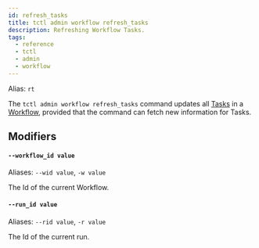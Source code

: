 ```yaml
---
id: refresh_tasks
title: tctl admin workflow refresh_tasks
description: Refreshing Workflow Tasks.
tags:
  - reference
  - tctl
  - admin
  - workflow
---
```


Alias: `rt`

The `tctl admin workflow refresh_tasks` command updates all [Tasks](/docs/concepts/what-is-a-task) in a [Workflow](/docs/concepts/what-is-a-workflow), provided that the command can fetch new information for Tasks.

## Modifiers

#### `--workflow_id value`

Aliases: `--wid value`, `-w value`

The Id of the current Workflow.

#### `--run_id value`

Aliases: `--rid value`, `-r value`

The Id of the current run.
